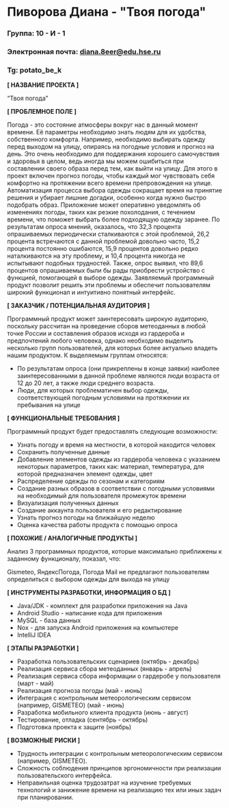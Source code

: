 # Пиворова Диана - "Твоя погода"

### Группа: 10 - И - 1
### Электронная почта: diana.8eer@edu.hse.ru
### Tg: potato_be_k


**[ НАЗВАНИЕ ПРОЕКТА ]**

“Твоя погода”

**[ ПРОБЛЕМНОЕ ПОЛЕ ]**

Погода - это состояние атмосферы вокруг нас в данный момент времени. Её параметры необходимо знать людям для их удобства, собственного комфорта. Например, необходимо выбирать одежду перед выходом на улицу, опираясь на погодные условия и прогноз на день.  Это очень необходимо для поддержания хорошего самочувствия и здоровья в целом, ведь иногда мы можем ошибиться при составлении своего образа перед тем, как выйти на улицу. Для этого в проект включен прогноз погоды, чтобы каждый мог чувствовать себя комфортно на протяжении всего времени препровождения на улице. Автоматизация процесса выбора одежды сокращает время на принятие решения и убирает лишние догадки, особенно когда нужно быстро подобрать образ. Приложение может оперативно уведомлять об изменениях погоды, таких как резкие похолодания, с течением времени, что поможет выбрать более подходящую одежду заранее. По результатам опроса мнений, оказалось, что 32,3 процента опрашиваемых периодически сталкиваются с этой проблемой, 26,2 процента встречаются с данной проблемой довольно часто, 15,2 процента постоянно ошибаются, 15,9 процентов  довольно редко наталкиваются на эту проблему, и 10,4 процента никогда не испытывают подобных трудностей. Также, опрос выявил, что 89,6 процентов опрашиваемых были бы рады приобрести устройство с функцией, помогающей в выборе одежды. Заявляемый программный продукт позволит решить эти проблемы и обеспечит пользователям широкий функционал и интуитивно понятный интерфейс.

**[ ЗАКАЗЧИК / ПОТЕНЦИАЛЬНАЯ АУДИТОРИЯ ]**

Программный продукт может заинтересовать широкую аудиторию, поскольку рассчитан на проведение сборов метеоданных в любой точке России и составления образов исходя из гардероба и предпочтений любого человека, однако необходимо выделить несколько групп пользователей, для которых более актуально владеть нашим продуктом. 
К выделяемым группам относятся:

* По результатам опроса (они прикреплены в конце заявки) наиболее заинтересованными в данной проблеме являются люди возраста от 12 до 20 лет, а также люди среднего возраста.
* Люди, для которых проблематичен выбор одежды, соответствующей погодным условиями на протяжении их пребывания на улице

**[ ФУНКЦИОНАЛЬНЫЕ ТРЕБОВАНИЯ ]**

Программный продукт будет предоставлять следующие возможности:
* Узнать погоду и время на местности, в которой находится человек
* Сохранить полученные данные
* Добавление элементов одежды из гардероба человека с указанием некоторых параметров, таких как: материал, температура, для которой предназначен элемент одежды, цвет
* Распределение одежды по сезонам и категориям
* Создание разных образов в соответствии с погодными условиями на необходимый для пользователя промежуток времени
* Визуализация полученных данных
* Создание аккаунта пользователя и его редактирование 
* Узнать прогноз погоды на ближайшую неделю
* Оценка качества работы продукта с помощью опроса

**[ ПОХОЖИЕ / АНАЛОГИЧНЫЕ ПРОДУКТЫ ]**

Анализ 3 программных продуктов, которые максимально приближены к заданному функционалу, показал, что:

Gismeteo, ЯндексПогода, Погода Mail не предлагают пользователям определиться с выбором одежды для выхода на улицу

**[ ИНСТРУМЕНТЫ РАЗРАБОТКИ, ИНФОРМАЦИЯ О БД ]**

* Java/JDK - комплект для разработки приложения на Java
* Android Studio - написание кода для приложения
* MySQL - база данных
* Nox - для запуска Android приложения на компьютере
* IntelliJ IDEA

**[ ЭТАПЫ РАЗРАБОТКИ ]**

* Разработка пользовательских сценариев (октябрь - декабрь)
* Реализация сервиса сбора метеоданных (январь - апрель)
* Реализация сервиса сбора информации о гардеробе у пользователя (март - май)
* Реализация прогноза погоды (май - июнь)
* Интеграция с контрольным метеорологическим сервисом (например, GISMETEO) (май - июнь)
* Разработка мобильного клиента продукта (июнь - август)
* Тестирование, отладка (сентябрь - октябрь)
* Подготовка проекта к защите (ноябрь)

**[ ВОЗМОЖНЫЕ РИСКИ ]**

* Трудность интеграции с контрольным метеорологическим сервисом (например, GISMETEO).
* Сложность соблюдения принципов эргономичности при реализации пользовательского интерфейса.
* Неправильная оценка трудозатрат на изучение требуемых технологий и занижение времени на реализацию тех или иных задач при планировании.
